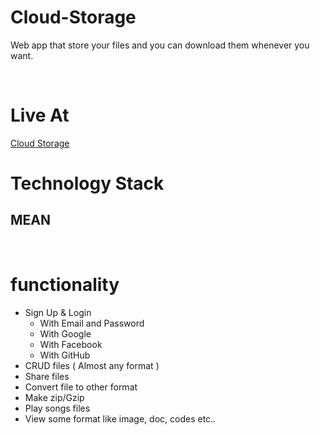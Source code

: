 # Cloud-Storage
Web app that store your files and you can download them whenever you want.

<br/>
<h1>Live At</h1>
<a href="https://elastic-wescoff-1ae4e3.netlify.app/">Cloud Storage</a>

<br/>

# Technology Stack
## MEAN

<br/>

# functionality
<ul>
    <li>
        Sign Up & Login
        <ul>
            <li>With Email and Password</li>
            <li>With Google</li>
            <li>With Facebook</li>
            <li>With GitHub</li>
        </ul>
    </li>
    <li>
        CRUD files ( Almost any format )
    </li>
    <li>
        Share files
    </li>
    <li>
        Convert file to other format
    </li>
    <li>
        Make zip/Gzip
    </li>
    <li>
        Play songs files
    </li>
    <li>
        View some format like image, doc, codes etc..
    </li>
</ul>
